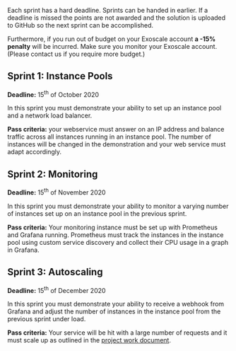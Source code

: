 Each sprint has a hard deadline. Sprints can be handed in earlier. If a deadline is missed the points are not awarded and the solution is uploaded to GitHub so the next sprint can be accomplished.

Furthermore, if you run out of budget on your Exoscale account **a -15% penalty** will be incurred. Make sure you monitor your Exoscale account. (Please contact us if you require more budget.) 

## Sprint 1: Instance Pools

**Deadline:** 15<sup>th</sup> of October 2020 

In this sprint you must demonstrate your ability to set up an instance pool and a network load balancer.

**Pass criteria:** your webservice must answer on an IP address and balance traffic across all instances running in an instance pool. The number of instances will be changed in the demonstration and your web service must adapt accordingly.

## Sprint 2: Monitoring

**Deadline:** 15<sup>th</sup> of November 2020

In this sprint you must demonstrate your ability to monitor a varying number of instances set up on an instance pool in the previous sprint.

**Pass criteria:** Your monitoring instance must be set up with Prometheus and Grafana running.
Prometheus must track the instances in the instance pool using custom service discovery and collect their CPU usage in a graph in Grafana.

## Sprint 3: Autoscaling

**Deadline:** 15<sup>th</sup> of December 2020

In this sprint you must demonstrate your ability to receive a webhook from Grafana and adjust the number of instances in the instance pool from the previous sprint under load.

**Pass criteria:** Your service will be hit with a large number of requests and it must scale up as outlined in the [project work document](/projectwork).
